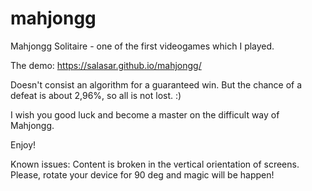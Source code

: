 # mahjongg
Mahjongg Solitaire - one of the first videogames which I played.

The demo: https://salasar.github.io/mahjongg/

Doesn't consist an algorithm for a guaranteed win. But the chance of a defeat is about 2,96%, so all is not lost. :)

I wish you good luck and become a master on the difficult way of Mahjongg. 

Enjoy!

Known issues: 
Content is broken in the vertical orientation of screens. Please, rotate your device for 90 deg and magic will be happen!
